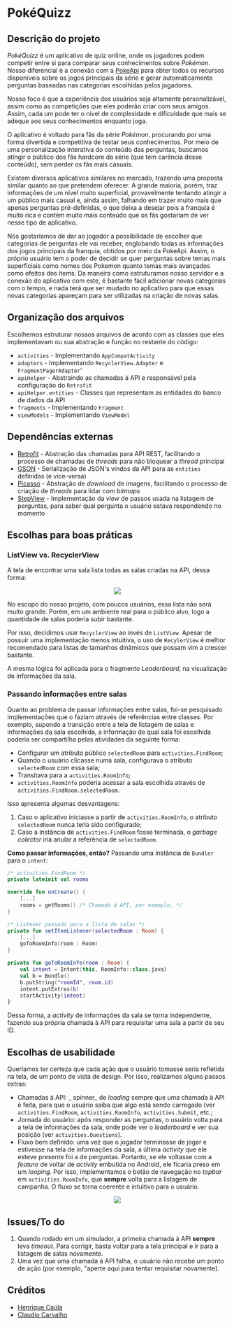 # PokéQuizz

## Descrição do projeto

_PokéQuizz_ é um aplicativo de quiz online, onde os jogadores podem competir entre si para comparar seus conhecimentos sobre _Pokémon_. Nosso diferencial é a conexão com a [PokeApi](https://pokeapi.co/) para obter todos os recursos disponíveis sobre os jogos principais da série e gerar automaticamente perguntas baseadas nas categorias escolhidas pelos jogadores.

Nosso foco é que a experiência dos usuários seja altamente personalizável, assim como as competições que eles poderão criar com seus amigos. Assim, cada um pode ter o nível de complexidade e dificuldade que mais se adeque aos seus conhecimentos enquanto joga.

O aplicativo é voltado para fãs da série _Pokémon_, procurando por uma forma divertida e competitiva de testar seus conhecimentos. Por meio de uma personalização interativa do conteúdo das perguntas, buscamos atingir o público dos fãs hardcore da série (que tem carência desse conteúdo), sem perder os fãs mais casuais.

Existem diversos aplicativos similares no mercado, trazendo uma proposta similar quanto ao que pretendem oferecer. A grande maioria, porém, traz informações de um nível muito superficial, provavelmente tentando atingir a um público mais casual e, ainda assim, falhando em trazer muito mais que apenas perguntas pré-definidas, o que deixa a desejar pois a franquia é muito rica e contém muito mais conteúdo que os fãs gostariam de ver nesse tipo de aplicativo.

Nós gostaríamos de dar ao jogador a possibilidade de escolher que categorias de perguntas ele vai receber, englobando todas as informações dos jogos principais da franquia, obtidos por meio da PokeApi. Assim, o próprio usuário tem o poder de decidir se quer perguntas sobre temas mais superficiais como nomes dos Pokemon quanto temas mais avançados como efeitos dos items. Da maneira como estruturamos nosso servidor e a conexão do aplicativo com este, é bastante fácil adicionar novas categorias com o tempo, e nada terá que ser mudado no aplicativo para que essas novas categorias apareçam para ser utilizadas na criação de novas salas.

## Organização dos arquivos

Escolhemos estruturar nossos arquivos de acordo com as classes que eles implementavam ou sua abstração e função no restante do código:

- `activities` - Implementando `AppCompatActivity`
- `adapters` - Implementando `RecyclerView.Adapter` e `FragmentPagerAdapter`'
- `apiHelper` - Abstraindo as chamadas à API e responsável pela configuração do `Retrofit`
- `apiHelper.entities` - Classes que representam as entidades do banco de dados da API
- `fragments` - Implementando `Fragment`
- `viewModels` - Implementando `ViewModel`

## Dependências externas

- [Retrofit](https://square.github.io/retrofit/) - Abstração das chamadas para API REST, facilitando o processo de chamadas de _threads_ para não bloquear a _thread_ principal
- [GSON](https://github.com/google/gson) - Serialização de JSON's vindos da API para as `entities` definidas (e vice-versa)
- [Picasso](https://square.github.io/picasso/) - Abstração de _download_ de imagens, facilitando o processo de criação de _threads_ para lidar com _bitmaps_
- [StepView](https://github.com/shuhart/StepView) - Implementação da _view_ de passos usada na listagem de perguntas, para saber qual pergunta o usuário estava respondendo no momento

## Escolhas para boas práticas

### ListView vs. RecyclerView

A tela de encontrar uma sala lista todas as salas criadas na API, dessa forma:

<div style="width: 100%; display: flex; flex-direction: row; justify-content: center">
  <img src="https://i.imgur.com/upjgXFM.png" />
</div>

No escopo do nosso projeto, com poucos usuários, essa lista não será muito grande. Porém, em um ambiente real para o público alvo, logo a quantidade de salas poderia subir bastante.

Por isso, decidimos usar `RecyclerView` ao invés de `ListView`. Apesar de possuir uma implementação menos intuitiva, o uso de `RecylerView` é melhor recomendado para listas de tamanhos dinâmicos que possam vim a crescer bastante.

A mesma lógica foi aplicada para o fragmento _Leaderboard_, na visualização de informações da sala.

### Passando informações entre salas

Quanto ao problema de passar informações entre salas, foi-se pesquisado implementações que o faziam através de referências entre classes. Por exemplo, supondo a transição entre a tela de listagem de salas e informações da sala escolhida, a informação de qual sala foi escolhida poderia ser compartilha pelas atividades da seguinte forma:

- Configurar um atributo público `selectedRoom` para `activities.FindRoom`;
- Quando o usuário clicasse numa sala, configurava o atributo `selectedRoom` com essa sala;
- Transitava para a `activities.RoomInfo`;
- `activities.RoomInfo` poderia acessar a sala escolhida através de `activities.FindRoom.selectedRoom`.

Isso apresenta algumas desvantagens:

1. Caso o aplicativo iniciasse a partir de `activities.RoomInfo`, o atributo `selectedRoom` nunca teria sido configurado;
2. Caso a instância de `activities.FindRoom` fosse terminada, o _garbage colector_ iria anular a referência de `selectedRoom`.

**Como passar informações, então?**
Passando uma instância de `Bundler` para o `intent`:

```kotlin
/* activities.FindRoom */
private lateinit val rooms

override fun onCreate() {
	[...]
	rooms = getRooms() /* Chamada à API, por exemplo. */
}

/* Listener passado para a lista de salas */
private fun setItemListener(selectedRoom : Room) {
	[...]
	goToRoomInfo(room : Room)
}

private fun goToRoomInfo(room : Room) {
	val intent = Intent(this, RoomInfo::class.java)
	val b = Bundle()
	b.putString("roomId", room.id)
	intent.putExtras(b)
	startActivity(intent)
}
```

Dessa forma, a _activity_ de informações da sala se torna independente, fazendo sua própria chamada à API para requisitar uma sala a partir de seu ID.

## Escolhas de usabilidade

Queríamos ter certeza que cada ação que o usuário tomasse seria refletida na tela, de um ponto de vista de design. Por isso, realizamos alguns passos extras:

- Chamadas à API: _ spinner_ de _loading_ sempre que uma chamada à API é feita, para que o usuário saiba que algo está sendo carregado (ver `activities.FindRoom`, `activities.RoomInfo`, `activities.Submit`, etc.;
- Jornada do usuário: após responder as perguntas, o usuário volta para a tela de informações da sala, onde pode ver o _leaderboard_ e ver sua posição (ver `activities.Questions`).
- Fluxo bem definido: uma vez que o jogador terminasse de jogar e estivesse na tela de informações da sala, a última _activity_ que ele esteve presente foi a de perguntas. Portanto, se ele voltasse com a _feature_ de voltar de _activity_ embutida no Android, ele ficaria preso em um _looping_. Por isso, implementamos o botão de navegação no _topbar_ em `activities.RoomInfo`, que **sempre** volta para a listagem de campanha. O fluxo se torna coerente e intuitivo para o usuário.

<div style="width: 100%; display: flex; flex-direction: row; justify-content: center">
  <img src="https://i.imgur.com/gc4hPPL.png" />
</div>

## Issues/To do

1. Quando rodado em um simulador, a primeira chamada à API **sempre** leva _timeout_. Para corrigir, basta voltar para a tela principal e ir para a listagem de salas novamente.
2. Uma vez que uma chamada à API falha, o usuário não recebe um ponto de ação (por exemplo, "aperte aqui para tentar requisitar novamente).

## Créditos

- [Henrique Caúla](https://github.com/hcaula)
- [Claudio Carvalho](https://github.com/ClaudioCarvalhoo)
